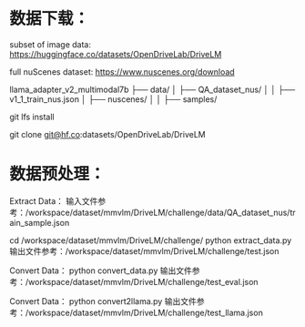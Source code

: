 # 数据下载：
subset of image data: https://huggingface.co/datasets/OpenDriveLab/DriveLM

full nuScenes dataset: https://www.nuscenes.org/download

llama_adapter_v2_multimodal7b
├── data/
│   ├── QA_dataset_nus/
│   │   ├── v1_1_train_nus.json
│   ├── nuscenes/
│   │   ├── samples/


git lfs install

git clone git@hf.co:datasets/OpenDriveLab/DriveLM

# 数据预处理：
Extract Data：
输入文件参考：/workspace/dataset/mmvlm/DriveLM/challenge/data/QA_dataset_nus/train_sample.json

cd /workspace/dataset/mmvlm/DriveLM/challenge/
python extract_data.py
输出文件参考：/workspace/dataset/mmvlm/DriveLM/challenge/test.json

Convert Data：
python convert_data.py
输出文件参考：/workspace/dataset/mmvlm/DriveLM/challenge/test_eval.json

Convert Data：
python convert2llama.py
输出文件参考：/workspace/dataset/mmvlm/DriveLM/challenge/test_llama.json